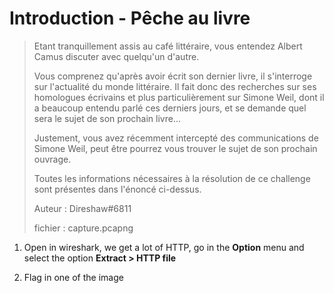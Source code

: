 # Introduction - Pêche au livre
>
> Etant tranquillement assis au café littéraire, vous entendez Albert Camus discuter avec quelqu'un d'autre.
>
> Vous comprenez qu'après avoir écrit son dernier livre, il s'interroge sur l'actualité du monde littéraire. Il fait donc des recherches sur ses homologues écrivains et plus particulièrement sur Simone Weil, dont il a beaucoup entendu parlé ces derniers jours, et se demande quel sera le sujet de son prochain livre...
>
> Justement, vous avez récemment intercepté des communications de Simone Weil, peut être pourrez vous trouver le sujet de son prochain ouvrage.
>
> Toutes les informations nécessaires à la résolution de ce challenge sont présentes dans l'énoncé ci-dessus.
>
> Auteur : Direshaw#6811
>
> fichier : capture.pcapng

1. Open in wireshark, we get a lot of HTTP, go in the **Option** menu and select the option **Extract > HTTP file**

2. Flag in one of the image